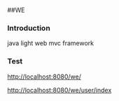 ##WE

### Introduction
java light web mvc framework


### Test
[http://localhost:8080/we/](http://localhost:8080/we/)

[http://localhost:8080/we/user/index](http://localhost:8080/we/user/index)